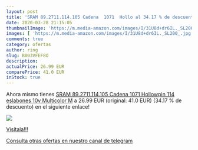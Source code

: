```yaml
---
layout: post
title: 'SRAM 89.2711.114.105 Cadena  1071  Hollo al 34.17 % de descuento'
date: 2020-03-28 21:15:05
thumbnailImage: 'https://m.media-amazon.com/images/I/31U8d+dr6IL._SL200_.jpg'
images: [ 'https://m.media-amazon.com/images/I/31U8d+dr6IL._SL200_.jpg' ]
comments: true
category: ofertas
author: ring
slug: B003VFEF8O
description:
actualPrice: 26.99 EUR
comparePrice: 41.0 EUR
inStock: true
---
```


Ahora mismo tienes [SRAM 89.2711.114.105 Cadena  1071  Hollowpin  114 eslabones  10v  Multicolor  M](https://www.amazon.com/dp/B003VFEF8O/?tag=redken08-20) a 26.99 EUR (original: 41.0 EUR) (34.17 %  de descuento) en el siguiente enlace!

[![](https://m.media-amazon.com/images/I/31U8d+dr6IL._SL200_.jpg)](https://www.amazon.com/dp/B003VFEF8O/?tag=redken08-20)

[Visítala!!!](https://www.amazon.com/dp/B003VFEF8O/?tag=redken08-20)

[Consulta otras ofertas en nuestro canal de telegram](https://t.me/s/ofertas25)
